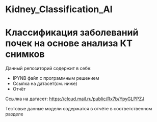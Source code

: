 # Kidney_Classification_AI
# Классификация заболеваний почек на основе анализа КТ снимков

Данный репозиторий содержит в себе:
  - IPYNB файл с программным решением
  - Ссылка на датасет(см. ниже)
  - Отчёт

Ссылка на датасет: https://cloud.mail.ru/public/Rx7b/YpyGLPPZJ

Тестовые данные модели содержатся в отчёте в соответственном разделе

